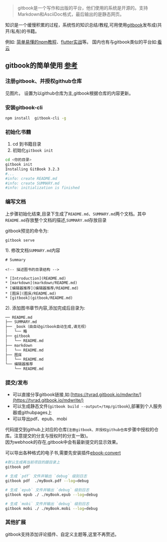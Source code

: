 > gitbook是一个写作和出版的平台，他们使用的系统是开源的。支持Markdown和AsciiDoc格式，最后输出的是静态网页。

知识是一个缓慢积累的过程，系统性的知识总结/教程,可用使用[gitbook](https://www.gitbook.com)发布成(共开/私有)的书籍。 

例如: [简单易懂的npm教程](https://legacy.gitbook.com/book/dkvirus/-npm/details)、[flutter实战](https://book.flutterchina.club)等。  国内也有与gitbook类似的平台如:[看云](https://www.kancloud.cn)

## gitbook的简单使用 [参考](http://www.chengweiyang.cn/gitbook/installation/README.html)

### 注册gitbook、并授权github仓库

见图片。
设置为以github仓库为主,gitbook根据仓库的内容更新。

### 安装gitbook-cli

```bash
npm install  gitbook-cli -g
```
### 初始化书籍

1. cd 到书籍目录
2. 初始化`gitbook init`

```bash
cd <你的目录>
gitbook init
Installing GitBook 3.2.3
#...
#info: create README.md
#info: create SUMMARY.md
#info: initialization is finished
```
### 编写文档

上步骤初始化结束,目录下生成了`README.md`、`SUMMARY.md`两个文档。其中`README.md`存放整个文档的描述,`SUMMARY.md`存放目录

gitbook预览的命令为: 
```
gitbook serve
```

1). 修改文档`SUMMARY.md`内容

```
# Summary

<!-- 描述图书的目录结构 -->

* [Introduction](README.md)
* [markdown](markdown/README.md)
* [编辑器推荐](编辑器推荐/README.md)
* [图床](图床/README.md)
* [gitbook](gitbook/README.md)
```

2). 添加图书章节内容,添加完成后目录为:

```bash
── README.md
├── SUMMARY.md
├── _book（由自动gitbook自动生成,请无视）
│   └── 略
├── gitbook
│   └── README.md
├── markdown
│   └── README.md
├── 图床
│   └── README.md
└── 编辑器推荐
    └── README.md
```

### 提交/发布

- 可以直接分享gitbook链接,如:[https://tyrad.gitbook.io/mdwrite/](https://tyrad.gitbook.io/mdwrite/) 
- 可以生成静态文件(`gitbook build --output=/tmp/gitbook`),部署到个人服务器或githubpages上
- 可以导出pdf、epub、mobi

代码提交到github上对应的仓库(`注册gitbook、并授权github仓库`步骤中授权的仓库。注意提交的分支与授权时的分支一致)。   
因为webhook的存在,gitbook中会有最新提交的显示效果。


可以导出各种格式的电子书,需要先安装插件[ebook-convert](https://calibre-ebook.com/download)
```bash
#默认生成再当前项目的跟目录上
gitbook pdf

# 生成 `pdf` 文件并输出 `debug` 级别日志
gitbook pdf  ./myBook.pdf --log=debug

# 生成 `epub` 文件并输出 `debug` 级别日志
gitbook epub ./ ./myBook.epub --log=debug

# 生成 `mobi` 文件并输出 `debug` 级别日志
gitbook mobi ./ ./myBook.mobi --log=debug
```

### 其他扩展

gitbook支持添加评论插件、自定义主题等,这里不再赘述。